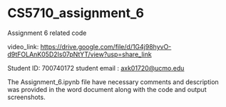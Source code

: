 # CS5710_assignment_6
Assignment 6 related code

video_link: https://drive.google.com/file/d/1G4j98hyvO-d9tFOLAnK05D2Is07pNtYT/view?usp=share_link

Student ID: 700740172
student email : axk01720@ucmo.edu

The Assignment_6.ipynb file have necessary comments and description was provided in the word document along with the code and output screenshots.